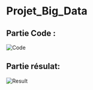 # Projet_Big_Data

## Partie Code :
![Code](https://user-images.githubusercontent.com/71135017/101921098-e2d66280-3bcc-11eb-997a-585024d9bca3.png)

## Partie résulat:
![Result](https://user-images.githubusercontent.com/71135017/101919582-0698a900-3bcb-11eb-89d2-5c0eaadd70b0.png)
